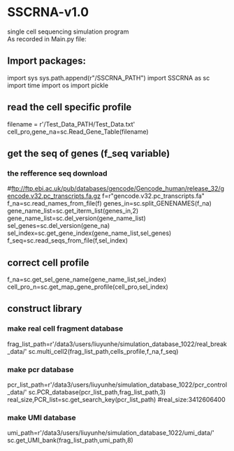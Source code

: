 # SSCRNA-v1.0
single cell sequencing simulation program  
As recorded in Main.py file:

## Import packages:
import sys
sys.path.append(r"/SSCRNA_PATH")
import SSCRNA as sc
import time
import os
import pickle

## read the cell specific profile
filename = r'/Test_Data_PATH/Test_Data.txt'
cell_pro,gene_na=sc.Read_Gene_Table(filename)

## get the seq of genes (f_seq variable)
### the refference seq download
#ftp://ftp.ebi.ac.uk/pub/databases/gencode/Gencode_human/release_32/gencode.v32.pc_transcripts.fa.gz
f=r"gencode.v32.pc_transcripts.fa"
f_na=sc.read_names_from_file(f)
genes_in=sc.split_GENENAMES(f_na)
gene_name_list=sc.get_iterm_list(genes_in,2)
gene_name_list=sc.del_version(gene_name_list)
sel_genes=sc.del_version(gene_na)
sel_index=sc.get_gene_index(gene_name_list,sel_genes)
f_seq=sc.read_seqs_from_file(f,sel_index)

## correct cell profile
f_na=sc.get_sel_gene_name(gene_name_list,sel_index)
cell_pro_n=sc.get_map_gene_profile(cell_pro,sel_index)

## construct library
### make real cell fragment database
frag_list_path=r'/data3/users/liuyunhe/simulation_database_1022/real_break_data/'
sc.multi_cell2(frag_list_path,cells_profile,f_na,f_seq)
### make pcr database
pcr_list_path=r'/data3/users/liuyunhe/simulation_database_1022/pcr_control_data/'
sc.PCR_database(pcr_list_path,frag_list_path,3)
real_size,PCR_list=sc.get_search_key(pcr_list_path)
#real_size:3412606400
### make UMI database
umi_path=r'/data3/users/liuyunhe/simulation_database_1022/umi_data/'
sc.get_UMI_bank(frag_list_path,umi_path,8)

